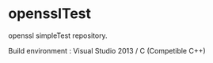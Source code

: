 # opensslTest
openssl simpleTest repository.

Build environment : Visual Studio 2013 / C (Competible C++)
